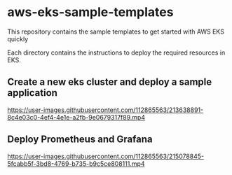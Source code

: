 # aws-eks-sample-templates

This repository contains the sample templates to get started with AWS EKS quickly

Each directory contains the instructions to deploy the required resources in EKS.

## Create a new eks cluster and deploy a sample application

https://user-images.githubusercontent.com/112865563/213638891-8c4e03c0-4ef4-4e1e-a2fb-9e0679317f89.mp4

## Deploy Prometheus and Grafana

https://user-images.githubusercontent.com/112865563/215078845-5fcabb5f-3bd8-4769-b735-b9c5ce808111.mp4
